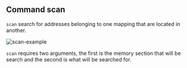 ## Command scan ##

`scan` search for addresses belonging to one mapping that are located in
another.

![scan-example](https://i.imgur.com/4ScRvVc.png)

`scan` requires two arguments, the first is the memory section that will be
search and the second is what will be searched for.